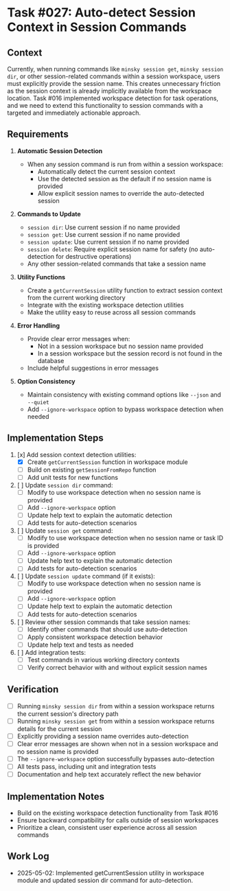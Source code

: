 # Task #027: Auto-detect Session Context in Session Commands

## Context

Currently, when running commands like `minsky session get`, `minsky session dir`, or other session-related commands within a session workspace, users must explicitly provide the session name. This creates unnecessary friction as the session context is already implicitly available from the workspace location. Task #016 implemented workspace detection for task operations, and we need to extend this functionality to session commands with a targeted and immediately actionable approach.

## Requirements

1. **Automatic Session Detection**
   - When any session command is run from within a session workspace:
     - Automatically detect the current session context
     - Use the detected session as the default if no session name is provided
     - Allow explicit session names to override the auto-detected session

2. **Commands to Update**
   - `session dir`: Use current session if no name provided
   - `session get`: Use current session if no name provided
   - `session update`: Use current session if no name provided
   - `session delete`: Require explicit session name for safety (no auto-detection for destructive operations)
   - Any other session-related commands that take a session name

3. **Utility Functions**
   - Create a `getCurrentSession` utility function to extract session context from the current working directory
   - Integrate with the existing workspace detection utilities
   - Make the utility easy to reuse across all session commands

4. **Error Handling**
   - Provide clear error messages when:
     - Not in a session workspace but no session name provided
     - In a session workspace but the session record is not found in the database
   - Include helpful suggestions in error messages

5. **Option Consistency**
   - Maintain consistency with existing command options like `--json` and `--quiet`
   - Add `--ignore-workspace` option to bypass workspace detection when needed

## Implementation Steps

1. [x] Add session context detection utilities:
   - [x] Create `getCurrentSession` function in workspace module
   - [ ] Build on existing `getSessionFromRepo` function
   - [ ] Add unit tests for new functions

2. [ ] Update `session dir` command:
   - [ ] Modify to use workspace detection when no session name is provided
   - [ ] Add `--ignore-workspace` option
   - [ ] Update help text to explain the automatic detection
   - [ ] Add tests for auto-detection scenarios

3. [ ] Update `session get` command:
   - [ ] Modify to use workspace detection when no session name or task ID is provided
   - [ ] Add `--ignore-workspace` option
   - [ ] Update help text to explain the automatic detection
   - [ ] Add tests for auto-detection scenarios

4. [ ] Update `session update` command (if it exists):
   - [ ] Modify to use workspace detection when no session name is provided
   - [ ] Add `--ignore-workspace` option
   - [ ] Update help text to explain the automatic detection
   - [ ] Add tests for auto-detection scenarios

5. [ ] Review other session commands that take session names:
   - [ ] Identify other commands that should use auto-detection
   - [ ] Apply consistent workspace detection behavior
   - [ ] Update help text and tests as needed

6. [ ] Add integration tests:
   - [ ] Test commands in various working directory contexts
   - [ ] Verify correct behavior with and without explicit session names

## Verification

- [ ] Running `minsky session dir` from within a session workspace returns the current session's directory path
- [ ] Running `minsky session get` from within a session workspace returns details for the current session
- [ ] Explicitly providing a session name overrides auto-detection
- [ ] Clear error messages are shown when not in a session workspace and no session name is provided
- [ ] The `--ignore-workspace` option successfully bypasses auto-detection
- [ ] All tests pass, including unit and integration tests
- [ ] Documentation and help text accurately reflect the new behavior

## Implementation Notes

- Build on the existing workspace detection functionality from Task #016
- Ensure backward compatibility for calls outside of session workspaces
- Prioritize a clean, consistent user experience across all session commands 

## Work Log
- 2025-05-02: Implemented getCurrentSession utility in workspace module and updated session dir command for auto-detection.
